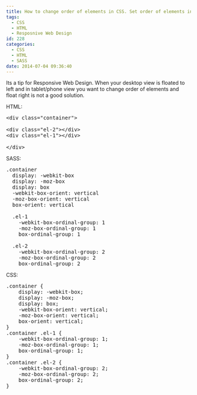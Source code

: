 ```yaml
---
title: How to change order of elements in CSS. Set order of elements in container.
tags:
  - CSS
  - HTML
  - Resposnive Web Design
id: 228
categories:
  - CSS
  - HTML
  - SASS
date: 2014-07-04 09:36:40
---
```


Its a tip for Responsive Web Design. When your desktop view is floated to left and in tablet/phone view you want to change order of elements and float right is not a good solution.

<!--more-->

HTML:
<pre class="lang:default decode:true">&lt;div class="container"&gt;

&lt;div class="el-2"&gt;&lt;/div&gt;
&lt;div class="el-1"&gt;&lt;/div&gt;

&lt;/div&gt;</pre>
SASS:
<pre class="lang:sass decode:true">.container
  display: -webkit-box
  display: -moz-box
  display: box
  -webkit-box-orient: vertical
  -moz-box-orient: vertical
  box-orient: vertical

  .el-1
    -webkit-box-ordinal-group: 1
    -moz-box-ordinal-group: 1
    box-ordinal-group: 1

  .el-2
    -webkit-box-ordinal-group: 2
    -moz-box-ordinal-group: 2
    box-ordinal-group: 2</pre>

CSS: 

<pre class="lang:css decode:true " >.container {
    display: -webkit-box;
    display: -moz-box;
    display: box;
    -webkit-box-orient: vertical;
    -moz-box-orient: vertical;
    box-orient: vertical;
}
.container .el-1 {
    -webkit-box-ordinal-group: 1;
    -moz-box-ordinal-group: 1;
    box-ordinal-group: 1;
}
.container .el-2 {
    -webkit-box-ordinal-group: 2;
    -moz-box-ordinal-group: 2;
    box-ordinal-group: 2;
}</pre> 